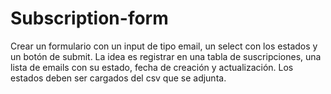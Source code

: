 # Subscription-form

Crear un formulario con un input de tipo email, un select con los estados y un botón de submit. La idea es registrar en una tabla de suscripciones, una lista de emails con su estado, fecha de creación y actualización. Los estados deben ser cargados del csv que se adjunta.

